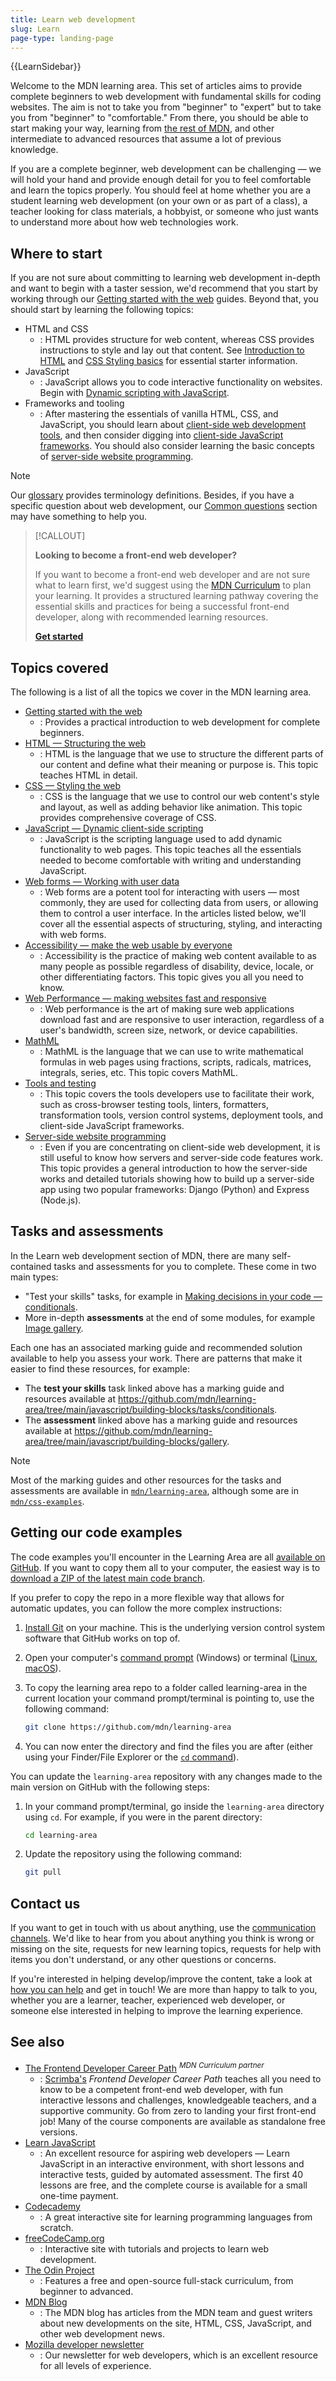 ```yaml
---
title: Learn web development
slug: Learn
page-type: landing-page
---
```


{{LearnSidebar}}

Welcome to the MDN learning area. This set of articles aims to provide complete beginners to web development with fundamental skills for coding websites. The aim is not to take you from "beginner" to "expert" but to take you from "beginner" to "comfortable." From there, you should be able to start making your way, learning from [the rest of MDN](/en-US/), and other intermediate to advanced resources that assume a lot of previous knowledge.

If you are a complete beginner, web development can be challenging — we will hold your hand and provide enough detail for you to feel comfortable and learn the topics properly. You should feel at home whether you are a student learning web development (on your own or as part of a class), a teacher looking for class materials, a hobbyist, or someone who just wants to understand more about how web technologies work.

## Where to start

If you are not sure about committing to learning web development in-depth and want to begin with a taster session, we'd recommend that you start by working through our [Getting started with the web](/en-US/docs/Learn_web_development/Getting_started/Your_first_website) guides. Beyond that, you should start by learning the following topics:

- HTML and CSS
  - : HTML provides structure for web content, whereas CSS provides instructions to style and lay out that content. See [Introduction to HTML](/en-US/docs/Learn_web_development/Code/Structuring_content) and [CSS Styling basics](/en-US/docs/Learn_web_development/Core/Styling_basics) for essential starter information.
- JavaScript
  - : JavaScript allows you to code interactive functionality on websites. Begin with [Dynamic scripting with JavaScript](/en-US/docs/Learn_web_development/Core/Scripting).
- Frameworks and tooling
  - : After mastering the essentials of vanilla HTML, CSS, and JavaScript, you should learn about [client-side web development tools](/en-US/docs/Learn/Tools_and_testing/Understanding_client-side_tools), and then consider digging into [client-side JavaScript frameworks](/en-US/docs/Learn_web_development/Core/Frameworks_libraries). You should also consider learning the basic concepts of [server-side website programming](/en-US/docs/Learn_web_development/Extensions/Server-side).

> [!NOTE]
> Our [glossary](/en-US/docs/Glossary) provides terminology definitions. Besides, if you have a specific question about web development, our [Common questions](/en-US/docs/Learn/Common_questions) section may have something to help you.

> [!CALLOUT]
>
> **Looking to become a front-end web developer?**
>
> If you want to become a front-end web developer and are not sure what to learn first, we'd suggest using the [MDN Curriculum](/en-US/curriculum/) to plan your learning. It provides a structured learning pathway covering the essential skills and practices for being a successful front-end developer, along with recommended learning resources.
>
> [**Get started**](/en-US/curriculum/)

## Topics covered

The following is a list of all the topics we cover in the MDN learning area.

- [Getting started with the web](/en-US/docs/Learn_web_development/Getting_started/Your_first_website)
  - : Provides a practical introduction to web development for complete beginners.
- [HTML — Structuring the web](/en-US/docs/Learn/HTML)
  - : HTML is the language that we use to structure the different parts of our content and define what their meaning or purpose is. This topic teaches HTML in detail.
- [CSS — Styling the web](/en-US/docs/Learn_web_development/Core/Styling_basics)
  - : CSS is the language that we use to control our web content's style and layout, as well as adding behavior like animation. This topic provides comprehensive coverage of CSS.
- [JavaScript — Dynamic client-side scripting](/en-US/docs/Learn_web_development/Core/Scripting)
  - : JavaScript is the scripting language used to add dynamic functionality to web pages. This topic teaches all the essentials needed to become comfortable with writing and understanding JavaScript.
- [Web forms — Working with user data](/en-US/docs/Learn/Forms)
  - : Web forms are a potent tool for interacting with users — most commonly, they are used for collecting data from users, or allowing them to control a user interface. In the articles listed below, we'll cover all the essential aspects of structuring, styling, and interacting with web forms.
- [Accessibility — make the web usable by everyone](/en-US/docs/Learn_web_development/Core/Accessibility)
  - : Accessibility is the practice of making web content available to as many people as possible regardless of disability, device, locale, or other differentiating factors. This topic gives you all you need to know.
- [Web Performance — making websites fast and responsive](/en-US/docs/Learn_web_development/Extensions/Performance)
  - : Web performance is the art of making sure web applications download fast and are responsive to user interaction, regardless of a user's bandwidth, screen size, network, or device capabilities.
- [MathML](/en-US/docs/Learn/MathML)
  - : MathML is the language that we can use to write mathematical formulas in web pages using fractions, scripts, radicals, matrices, integrals, series, etc. This topic covers MathML.
- [Tools and testing](/en-US/docs/Learn/Tools_and_testing)
  - : This topic covers the tools developers use to facilitate their work, such as cross-browser testing tools, linters, formatters, transformation tools, version control systems, deployment tools, and client-side JavaScript frameworks.
- [Server-side website programming](/en-US/docs/Learn_web_development/Extensions/Server-side)
  - : Even if you are concentrating on client-side web development, it is still useful to know how servers and server-side code features work. This topic provides a general introduction to how the server-side works and detailed tutorials showing how to build up a server-side app using two popular frameworks: Django (Python) and Express (Node.js).

## Tasks and assessments

In the Learn web development section of MDN, there are many self-contained tasks and assessments for you to complete. These come in two main types:

- "Test your skills" tasks, for example in [Making decisions in your code — conditionals](/en-US/docs/Learn_web_development/Core/Scripting/Conditionals#test_your_skills!).
- More in-depth **assessments** at the end of some modules, for example [Image gallery](/en-US/docs/Learn_web_development/Core/Scripting/Image_gallery).

Each one has an associated marking guide and recommended solution available to help you assess your work.
There are patterns that make it easier to find these resources, for example:

- The **test your skills** task linked above has a marking guide and resources available at <https://github.com/mdn/learning-area/tree/main/javascript/building-blocks/tasks/conditionals>.
- The **assessment** linked above has a marking guide and resources available at <https://github.com/mdn/learning-area/tree/main/javascript/building-blocks/gallery>.

> [!NOTE]
> Most of the marking guides and other resources for the tasks and assessments are available in [`mdn/learning-area`](https://github.com/mdn/learning-area/), although some are in [`mdn/css-examples`](https://github.com/mdn/css-examples/tree/main/learn).

## Getting our code examples

The code examples you'll encounter in the Learning Area are all [available on GitHub](https://github.com/mdn/learning-area/).
If you want to copy them all to your computer, the easiest way is to [download a ZIP of the latest main code branch](https://codeload.github.com/mdn/learning-area/zip/main).

If you prefer to copy the repo in a more flexible way that allows for automatic updates, you can follow the more complex instructions:

1. [Install Git](https://git-scm.com/downloads) on your machine. This is the underlying version control system software that GitHub works on top of.
2. Open your computer's [command prompt](https://www.lifewire.com/how-to-open-command-prompt-2618089) (Windows) or terminal ([Linux](https://help.ubuntu.com/community/UsingTheTerminal), [macOS](https://blog.teamtreehouse.com/introduction-to-the-mac-os-x-command-line)).
3. To copy the learning area repo to a folder called learning-area in the current location your command prompt/terminal is pointing to, use the following command:

   ```bash
   git clone https://github.com/mdn/learning-area
   ```

4. You can now enter the directory and find the files you are after (either using your Finder/File Explorer or the [`cd` command](<https://en.wikipedia.org/wiki/Cd_(command)>)).

You can update the `learning-area` repository with any changes made to the main version on GitHub with the following steps:

1. In your command prompt/terminal, go inside the `learning-area` directory using `cd`. For example, if you were in the parent directory:

   ```bash
   cd learning-area
   ```

2. Update the repository using the following command:

   ```bash
   git pull
   ```

## Contact us

If you want to get in touch with us about anything, use the [communication channels](/en-US/docs/MDN/Community/Communication_channels). We'd like to hear from you about anything you think is wrong or missing on the site, requests for new learning topics, requests for help with items you don't understand, or any other questions or concerns.

If you're interested in helping develop/improve the content, take a look at [how you can help](/en-US/docs/MDN/Community/Contributing) and get in touch! We are more than happy to talk to you, whether you are a learner, teacher, experienced web developer, or someone else interested in helping to improve the learning experience.

## See also

- [The Frontend Developer Career Path](https://v2.scrimba.com/the-frontend-developer-career-path-c0j?via=mdn) <sup>_MDN Curriculum partner_</sup>
  - : [Scrimba's](https://scrimba.com?via=mdn) _Frontend Developer Career Path_ teaches all you need to know to be a competent front-end web developer, with fun interactive lessons and challenges, knowledgeable teachers, and a supportive community. Go from zero to landing your first front-end job! Many of the course components are available as standalone free versions.
- [Learn JavaScript](https://learnjavascript.online/)
  - : An excellent resource for aspiring web developers — Learn JavaScript in an interactive environment, with short lessons and interactive tests, guided by automated assessment. The first 40 lessons are free, and the complete course is available for a small one-time payment.
- [Codecademy](https://www.codecademy.com/)
  - : A great interactive site for learning programming languages from scratch.
- [freeCodeCamp.org](https://www.freecodecamp.org/)
  - : Interactive site with tutorials and projects to learn web development.
- [The Odin Project](https://www.theodinproject.com/)
  - : Features a free and open-source full-stack curriculum, from beginner to advanced.
- [MDN Blog](/en-US/blog/)
  - : The MDN blog has articles from the MDN team and guest writers about new developments on the site, HTML, CSS, JavaScript, and other web development news.
- [Mozilla developer newsletter](https://www.mozilla.org/en-US/newsletter/developer/)
  - : Our newsletter for web developers, which is an excellent resource for all levels of experience.
